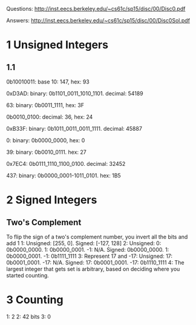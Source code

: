 Questions: http://inst.eecs.berkeley.edu/~cs61c/sp15/disc/00/Disc0.pdf

Answers: http://inst.eecs.berkeley.edu/~cs61c/sp15/disc/00/Disc0Sol.pdf

# 1 Unsigned Integers

## 1.1

0b10010011: base 10: 147, hex: 93

0xD3AD: binary: 0b1101_0011_1010_1101. decimal: 54189

63: binary: 0b0011_1111, hex: 3F

0b0010_0100: decimal: 36, hex: 24

0xB33F: binary: 0b1011_0011_0011_1111. decimal: 45887

0: binary: 0b0000_0000, hex: 0

39: binary: 0b0010_0111. hex: 27

0x7EC4: 0b0111_1110_1100_0100. decimal: 32452

437: binary: 0b0000_0001-1011_0101. hex: 1B5

# 2 Signed Integers

## Two's Complement

To flip the sign of a two's complement number, you invert all the bits and add 1
1: Unsigned: [255, 0]. Signed: [-127, 128]
2: Unsigned: 0: 0b0000_0000. 1: 0b0000_0001. -1: N/A. Signed: 0b0000_0000. 1: 0b0000_0001. -1: 0b1111_1111
3: Represent 17 and -17: Unsigned: 17: 0b0001_0001. -17: N/A. Signed: 17: 0b0001_0001. -17: 0b1110_1111
4: The largest integer that gets set is arbitrary, based on deciding where you started counting.

# 3 Counting

1: 2
2: 42 bits
3: 0
